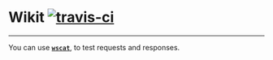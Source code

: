 # Wikit [![travis-ci](https://travis-ci.org/AKST/wikit.svg)](https://travis-ci.org/AKST/wikit)
-------


You can use [__`wscat`__](https://www.npmjs.com/package/wscat), to test requests and responses. 
